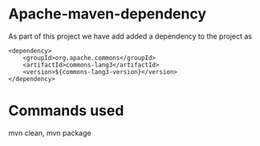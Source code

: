 # Apache-maven-dependency

As part of this project we have add added a dependency to the project as 
	
	<dependency>
		<groupId>org.apache.commons</groupId>
		<artifactId>commons-lang3</artifactId>
		<version>${commons-lang3-version}</version>
	</dependency>
	
# Commands used
mvn clean,
mvn package
